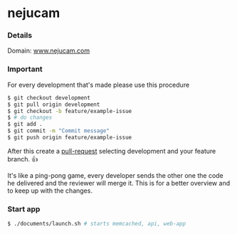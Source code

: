 nejucam
=========

### Details

Domain: www.nejucam.com

### Important

For every development that's made please use this procedure
```bash
$ git checkout development
$ git pull origin development
$ git checkout -b feature/example-issue
$ # do changes
$ git add .
$ git commit -m "Commit message"
$ git push origin feature/example-issue
```
After this create a [pull-request](https://github.com/sarbull/entourage/compare) selecting development and your feature branch. :+1:

It's like a ping-pong game, every developer sends the other one the code he delivered and the reviewer will merge it. This is for a better overview and to keep up with the changes.

### Start app
```bash
$ ./documents/launch.sh # starts memcached, api, web-app
```
